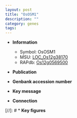 ```yaml
---
layout: post
title: "OsOSM1"
description: ""
category: genes
tags: 
---
```


* **Information**  
    + Symbol: OsOSM1  
    + MSU: [LOC_Os12g38170](http://rice.uga.edu/cgi-bin/ORF_infopage.cgi?orf=LOC_Os12g38170)  
    + RAPdb: [Os12g0569500](http://rapdb.dna.affrc.go.jp/viewer/gbrowse_details/irgsp1?name=Os12g0569500)  

* **Publication**  

* **Genbank accession number**  

* **Key message**  

* **Connection**  

[//]: # * **Key figures**  


